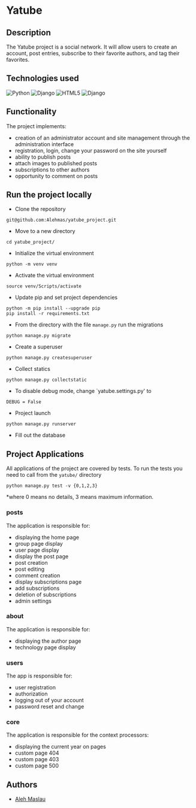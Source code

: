 #  Yatube

##  Description
The Yatube project is a social network. It will allow users to create an account,
post entries, subscribe to their favorite authors, and tag their favorites.

##  Technologies used
![Python](https://img.shields.io/badge/Python-3776AB?style=for-the-badge&logo=python&logoColor=white) ![Django](https://img.shields.io/badge/Django-092E20?style=for-the-badge&logo=django&logoColor=white) ![HTML5](https://img.shields.io/badge/SQLite-07405E?style=for-the-badge&logo=sqlite&logoColor=white) ![Django](https://img.shields.io/badge/HTML-239120?style=for-the-badge&logo=html5&logoColor=white)


##  Functionality
The project implements:
- creation of an administrator account and site management through the administration interface
- registration, login, change your password on the site yourself
- ability to publish posts
- attach images to published posts
- subscriptions to other authors
- opportunity to comment on posts

##  Run the project locally
- Clone the repository
```
git@github.com:Alehmas/yatube_project.git
```
- Move to a new directory
```
cd yatube_project/
```
- Initialize the virtual environment
```
python -m venv venv
```
- Activate the virtual environment
```
source venv/Scripts/activate
```
- Update pip and set project dependencies
```
python -m pip install --upgrade pip
pip install -r requirements.txt
```
- From the directory with the file `manage.py` run the migrations
```
python manage.py migrate
```
- Create a superuser
```
python manage.py createsuperuser
```
- Collect statics
```
python manage.py collectstatic
```
- To disable debug mode, change `yatube.settings.py' to
```
DEBUG = False
```
- Project launch
```
python manage.py runserver
```
- Fill out the database

##  Project Applications
All applications of the project are covered by tests.
To run the tests you need to call from the `yatube/` directory
```
python manage.py test -v {0,1,2,3}
```
*where 0 means no details, 3 means maximum information.
### posts
The application is responsible for:
- displaying the home page
- group page display
- user page display
- display the post page
- post creation
- post editing
- comment creation
- display subscriptions page
- add subscriptions
- deletion of subscriptions
- admin settings
### about
The application is responsible for:
- displaying the author page
- technology page display
### users
The app is responsible for:
- user registration
- authorization
- logging out of your account
- password reset and change
### core
The application is responsible for the context processors:
- displaying the current year on pages
- custom page 404
- custom page 403
- custom page 500

## Authors
- [Aleh Maslau](https://github.com/Alehmas)
